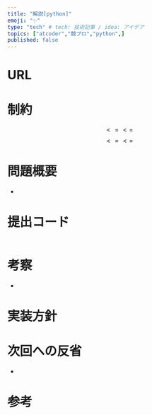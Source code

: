 ```yaml
---
title: "解説[python]"
emoji: "✨"
type: "tech" # tech: 技術記事 / idea: アイデア
topics: ["atcoder","競プロ","python",]
published: false
---
```


# URL

# 制約
$$ <= <= $$
$$ <= <= $$

# 問題概要
- 
# 提出コード
```python

```

# 考察
- 

# 実装方針

# 次回への反省
- 

# 参考
